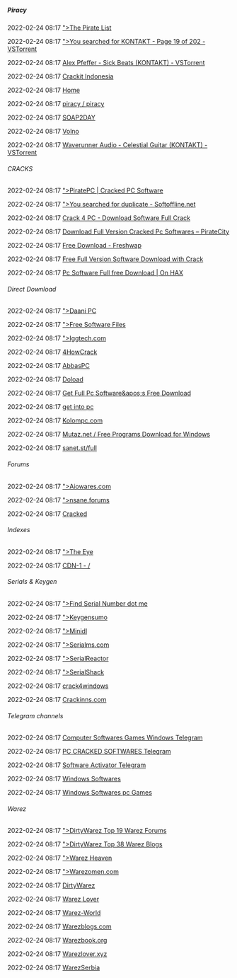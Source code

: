 #####  Piracy

2022-02-24 08:17 [&quot;&gt;The Pirate List](https://thepiratelist.com/)

2022-02-24 08:17 [&quot;&gt;You searched for KONTAKT - Page 19 of 202 - VSTorrent](https://vstorrent.org/page/19?s=KONTAKT)

2022-02-24 08:17 [Alex Pfeffer - Sick Beats (KONTAKT) - VSTorrent](https://vstorrent.org/alex-pfeffer-sick-beats-kontakt/)

2022-02-24 08:17 [Crackit Indonesia](https://crackitindonesia.com/)

2022-02-24 08:17 [Home](https://ripped.guide/)

2022-02-24 08:17 [piracy / piracy](https://gitlab.com/piracy/piracy)

2022-02-24 08:17 [SOAP2DAY](https://soap2day.ac/enter.html?url=/MczozMjoiMTIzMTB8fDc0LjM2LjIwMy4xOTB8fDE2NDAyNjQ5NTMiOw.html)

2022-02-24 08:17 [Volno](https://www.warezforums.com/)

2022-02-24 08:17 [Waverunner Audio - Celestial Guitar (KONTAKT) - VSTorrent](https://vstorrent.org/waverunner-audio-celestial-guitar-kontakt/)

######  CRACKS

2022-02-24 08:17 [&quot;&gt;PiratePC | Cracked PC Software](http://ww16.piratepc.net/?fbclid=IwAR3TGfVtxILT7yNsLb6uGESnMbGSKIuPnkiSrlT0mjQaIEJRm1o7MWlizZU&sub1=20220807-0817-11be-8a59-febc9fd545d4)

2022-02-24 08:17 [&quot;&gt;You searched for duplicate - Softoffline.net](https://softoffline.net/index.php?s=duplicate)

2022-02-24 08:17 [Crack 4 PC - Download Software Full Crack](https://crack4pc.com/)

2022-02-24 08:17 [Download Full Version Cracked Pc Softwares – PirateCity](https://www.piratecity.cc/)

2022-02-24 08:17 [Free Download - Freshwap](https://www.freshwap.us/)

2022-02-24 08:17 [Free Full Version Software Download with Crack](https://softwareztop.blogspot.com/)

2022-02-24 08:17 [Pc Software Full free Download | On HAX](https://onhax.me/tag/pc-software-full-free-download)



######  Direct Download

2022-02-24 08:17 [&quot;&gt;Daani PC](https://www.daanipc.com/)

2022-02-24 08:17 [&quot;&gt;Free Software Files](https://www.freesoftwarefiles.com/)

2022-02-24 08:17 [&quot;&gt;Iggtech.com](https://iggtech.com/)

2022-02-24 08:17 [4HowCrack](https://4howcrack.com/)

2022-02-24 08:17 [AbbasPC](https://abbaspc.net/)

2022-02-24 08:17 [Doload](https://doload.org/)

2022-02-24 08:17 [Get Full Pc Software&amp;apos;s Free Download](https://www.getpcsofts.net/)

2022-02-24 08:17 [get into pc](https://igetintopc.com/)

2022-02-24 08:17 [Kolompc.com](https://kolompc.com/)

2022-02-24 08:17 [Mutaz.net / Free Programs Download for Windows](https://www.mutaz.net/ar.php)

2022-02-24 08:17 [sanet.st/full](https://sanet.st/full)



######  Forums

2022-02-24 08:17 [&quot;&gt;Aiowares.com](https://www.aiowares.com/)

2022-02-24 08:17 [&quot;&gt;nsane.forums](https://nsaneforums.com/)

2022-02-24 08:17 [Cracked](https://cracked.io/)



######  Indexes

2022-02-24 08:17 [&quot;&gt;The Eye](https://the-eye.eu/)

2022-02-24 08:17 [CDN-1 - /](https://tgindex.hackitabirhasan.workers.dev/0:)



######  Serials & Keygen

2022-02-24 08:17 [&quot;&gt;Find Serial Number dot me](https://www.findserialnumber.net/)

2022-02-24 08:17 [&quot;&gt;Keygensumo](https://keygensumo.com/)

2022-02-24 08:17 [&quot;&gt;Minidl](https://minidl.org/)

2022-02-24 08:17 [&quot;&gt;Serialms.com](https://serialms.com/)

2022-02-24 08:17 [&quot;&gt;SerialReactor](https://serialreactor.com/)

2022-02-24 08:17 [&quot;&gt;SerialShack](https://www.serialshack.com/)

2022-02-24 08:17 [crack4windows](https://crack4windows.com/)

2022-02-24 08:17 [Crackinns.com](https://crackinns.com/)



######  Telegram channels

2022-02-24 08:17 [Computer Softwares Games Windows Telegram](https://www.tgoop.com/Computer_Softwares_Games_Windows)

2022-02-24 08:17 [PC CRACKED SOFTWARES Telegram](https://www.tgoop.com/pc_cracked_softwares)

2022-02-24 08:17 [Software Activator Telegram](https://www.tgoop.com/softwareactivator)

2022-02-24 08:17 [Windows Softwares](https://www.tgoop.com/windows_softwares)

2022-02-24 08:17 [Windows Softwares pc Games](https://www.tgoop.com/Windows_Softwares_Pc_Games)



######  Warez

2022-02-24 08:17 [&quot;&gt;DirtyWarez Top 19 Warez Forums](https://dirtywarez.org/cat/forum)

2022-02-24 08:17 [&quot;&gt;DirtyWarez Top 38 Warez Blogs](https://dirtywarez.org/cat/blog)

2022-02-24 08:17 [&quot;&gt;Warez Heaven](https://www.warezheaven.com/index.php)

2022-02-24 08:17 [&quot;&gt;Warezomen.com](https://warezomen.com/)

2022-02-24 08:17 [DirtyWarez](https://forum.dirtywarez.com/)

2022-02-24 08:17 [Warez Lover](https://www.warezlover.org/)

2022-02-24 08:17 [Warez-World](https://warez-world.org/)

2022-02-24 08:17 [Warezblogs.com](https://www.warezblogs.com/)

2022-02-24 08:17 [Warezbook.org](https://www.warezbook.org/)

2022-02-24 08:17 [Warezlover.xyz](https://warezlover.xyz/)

2022-02-24 08:17 [WarezSerbia](https://www.warez-serbia.com/)



